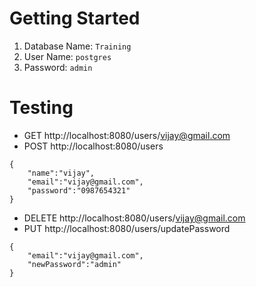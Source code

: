 # Getting Started
1. Database Name: `Training`
2. User Name: `postgres`
3. Password: `admin`

# Testing
- GET
  http://localhost:8080/users/vijay@gmail.com
- POST
  http://localhost:8080/users
```chatinput
{
    "name":"vijay",
    "email":"vijay@gmail.com",
    "password":"0987654321"
}
```
- DELETE
  http://localhost:8080/users/vijay@gmail.com
- PUT
  http://localhost:8080/users/updatePassword
```chatinput
{
    "email":"vijay@gmail.com",
    "newPassword":"admin"
}
```